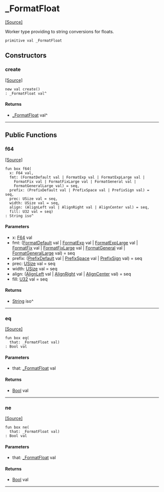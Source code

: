 # _FormatFloat
<span class="source-link">[[Source]](src/format/_format_float.md#L1)</span>

Worker type providing to string conversions for floats.


```pony
primitive val _FormatFloat
```

## Constructors

### create
<span class="source-link">[[Source]](src/format/_format_float.md#L1)</span>


```pony
new val create()
: _FormatFloat val^
```

#### Returns

* [_FormatFloat](format-_FormatFloat.md) val^

---

## Public Functions

### f64
<span class="source-link">[[Source]](src/format/_format_float.md#L5)</span>


```pony
fun box f64(
  x: F64 val,
  fmt: (FormatDefault val | FormatExp val | FormatExpLarge val | 
    FormatFix val | FormatFixLarge val | FormatGeneral val | 
    FormatGeneralLarge val) = seq,
  prefix: (PrefixDefault val | PrefixSpace val | PrefixSign val) = seq,
  prec: USize val = seq,
  width: USize val = seq,
  align: (AlignLeft val | AlignRight val | AlignCenter val) = seq,
  fill: U32 val = seq)
: String iso^
```
#### Parameters

*   x: [F64](builtin-F64.md) val
*   fmt: ([FormatDefault](format-FormatDefault.md) val | [FormatExp](format-FormatExp.md) val | [FormatExpLarge](format-FormatExpLarge.md) val | 
    [FormatFix](format-FormatFix.md) val | [FormatFixLarge](format-FormatFixLarge.md) val | [FormatGeneral](format-FormatGeneral.md) val | 
    [FormatGeneralLarge](format-FormatGeneralLarge.md) val) = seq
*   prefix: ([PrefixDefault](format-PrefixDefault.md) val | [PrefixSpace](format-PrefixSpace.md) val | [PrefixSign](format-PrefixSign.md) val) = seq
*   prec: [USize](builtin-USize.md) val = seq
*   width: [USize](builtin-USize.md) val = seq
*   align: ([AlignLeft](format-AlignLeft.md) val | [AlignRight](format-AlignRight.md) val | [AlignCenter](format-AlignCenter.md) val) = seq
*   fill: [U32](builtin-U32.md) val = seq

#### Returns

* [String](builtin-String.md) iso^

---

### eq
<span class="source-link">[[Source]](src/format/_format_float.md#L5)</span>


```pony
fun box eq(
  that: _FormatFloat val)
: Bool val
```
#### Parameters

*   that: [_FormatFloat](format-_FormatFloat.md) val

#### Returns

* [Bool](builtin-Bool.md) val

---

### ne
<span class="source-link">[[Source]](src/format/_format_float.md#L5)</span>


```pony
fun box ne(
  that: _FormatFloat val)
: Bool val
```
#### Parameters

*   that: [_FormatFloat](format-_FormatFloat.md) val

#### Returns

* [Bool](builtin-Bool.md) val

---

